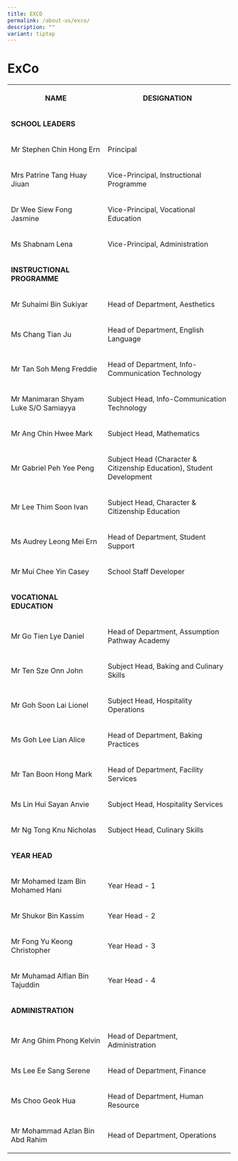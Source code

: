 ```yaml
---
title: EXCO
permalink: /about-us/exco/
description: ""
variant: tiptap
---
```

<h1>ExCo</h1>
<table style="minWidth: 50px">
<colgroup>
<col>
<col>
</colgroup>
<tbody>
<tr>
<th rowspan="1" colspan="1">
<p>NAME</p>
</th>
<th rowspan="1" colspan="1">
<p>DESIGNATION</p>
</th>
</tr>
<tr>
<td rowspan="1" colspan="1">
<p><strong>SCHOOL LEADERS</strong>
</p>
</td>
<td rowspan="1" colspan="1">
<p></p>
</td>
</tr>
<tr>
<td rowspan="1" colspan="1">
<p>Mr Stephen Chin Hong Ern</p>
</td>
<td rowspan="1" colspan="1">
<p>Principal</p>
</td>
</tr>
<tr>
<td rowspan="1" colspan="1">
<p>Mrs Patrine Tang Huay Jiuan</p>
</td>
<td rowspan="1" colspan="1">
<p>Vice-Principal, Instructional Programme</p>
</td>
</tr>
<tr>
<td rowspan="1" colspan="1">
<p>Dr Wee Siew Fong Jasmine</p>
</td>
<td rowspan="1" colspan="1">
<p>Vice-Principal, Vocational Education</p>
</td>
</tr>
<tr>
<td rowspan="1" colspan="1">
<p>Ms Shabnam Lena</p>
</td>
<td rowspan="1" colspan="1">
<p>Vice-Principal, Administration</p>
</td>
</tr>
<tr>
<td rowspan="1" colspan="1">
<p><strong>INSTRUCTIONAL PROGRAMME</strong>
</p>
</td>
<td rowspan="1" colspan="1">
<p></p>
</td>
</tr>
<tr>
<td rowspan="1" colspan="1">
<p>Mr Suhaimi Bin Sukiyar</p>
</td>
<td rowspan="1" colspan="1">
<p>Head of Department, Aesthetics</p>
</td>
</tr>
<tr>
<td rowspan="1" colspan="1">
<p>Ms Chang Tian Ju</p>
</td>
<td rowspan="1" colspan="1">
<p>Head of Department, English Language</p>
</td>
</tr>
<tr>
<td rowspan="1" colspan="1">
<p>Mr Tan Soh Meng Freddie</p>
</td>
<td rowspan="1" colspan="1">
<p>Head of Department, Info-Communication Technology</p>
</td>
</tr>
<tr>
<td rowspan="1" colspan="1">
<p>Mr Manimaran Shyam Luke S/O Samiayya</p>
</td>
<td rowspan="1" colspan="1">
<p>Subject Head, Info-Communication Technology</p>
</td>
</tr>
<tr>
<td rowspan="1" colspan="1">
<p>Mr Ang Chin Hwee Mark</p>
</td>
<td rowspan="1" colspan="1">
<p>Subject Head, Mathematics</p>
</td>
</tr>
<tr>
<td rowspan="1" colspan="1">
<p>Mr Gabriel Peh Yee Peng</p>
</td>
<td rowspan="1" colspan="1">
<p>Subject Head (Character &amp; Citizenship Education), Student Development</p>
</td>
</tr>
<tr>
<td rowspan="1" colspan="1">
<p>Mr Lee Thim Soon Ivan</p>
</td>
<td rowspan="1" colspan="1">
<p>Subject Head, Character &amp; Citizenship Education</p>
</td>
</tr>
<tr>
<td rowspan="1" colspan="1">
<p>Ms Audrey Leong Mei Ern</p>
</td>
<td rowspan="1" colspan="1">
<p>Head of Department, Student Support</p>
</td>
</tr>
<tr>
<td rowspan="1" colspan="1">
<p>Mr Mui Chee Yin Casey</p>
</td>
<td rowspan="1" colspan="1">
<p>School Staff Developer</p>
</td>
</tr>
<tr>
<td rowspan="1" colspan="1">
<p><strong>VOCATIONAL EDUCATION</strong>
</p>
</td>
<td rowspan="1" colspan="1">
<p></p>
</td>
</tr>
<tr>
<td rowspan="1" colspan="1">
<p>Mr Go Tien Lye Daniel</p>
</td>
<td rowspan="1" colspan="1">
<p>Head of Department, Assumption Pathway Academy</p>
</td>
</tr>
<tr>
<td rowspan="1" colspan="1">
<p>Mr Ten Sze Onn John</p>
</td>
<td rowspan="1" colspan="1">
<p>Subject Head, Baking and Culinary Skills</p>
</td>
</tr>
<tr>
<td rowspan="1" colspan="1">
<p>Mr Goh Soon Lai Lionel</p>
</td>
<td rowspan="1" colspan="1">
<p>Subject Head, Hospitality Operations</p>
</td>
</tr>
<tr>
<td rowspan="1" colspan="1">
<p>Ms Goh Lee Lian Alice</p>
</td>
<td rowspan="1" colspan="1">
<p>Head of Department, Baking Practices</p>
</td>
</tr>
<tr>
<td rowspan="1" colspan="1">
<p>Mr Tan Boon Hong Mark</p>
</td>
<td rowspan="1" colspan="1">
<p>Head of Department, Facility Services</p>
</td>
</tr>
<tr>
<td rowspan="1" colspan="1">
<p>Ms Lin Hui Sayan Anvie</p>
</td>
<td rowspan="1" colspan="1">
<p>Subject Head, Hospitality Services</p>
</td>
</tr>
<tr>
<td rowspan="1" colspan="1">
<p>Mr Ng Tong Knu Nicholas</p>
</td>
<td rowspan="1" colspan="1">
<p>Subject Head, Culinary Skills</p>
</td>
</tr>
<tr>
<td rowspan="1" colspan="1">
<p><strong>YEAR HEAD</strong>
</p>
</td>
<td rowspan="1" colspan="1">
<p></p>
</td>
</tr>
<tr>
<td rowspan="1" colspan="1">
<p>Mr Mohamed Izam Bin Mohamed Hani</p>
</td>
<td rowspan="1" colspan="1">
<p>Year Head - 1</p>
</td>
</tr>
<tr>
<td rowspan="1" colspan="1">
<p>Mr Shukor Bin Kassim</p>
</td>
<td rowspan="1" colspan="1">
<p>Year Head - 2</p>
</td>
</tr>
<tr>
<td rowspan="1" colspan="1">
<p>Mr Fong Yu Keong Christopher</p>
</td>
<td rowspan="1" colspan="1">
<p>Year Head - 3</p>
</td>
</tr>
<tr>
<td rowspan="1" colspan="1">
<p>Mr Muhamad Alfian Bin Tajuddin</p>
</td>
<td rowspan="1" colspan="1">
<p>Year Head - 4</p>
</td>
</tr>
<tr>
<td rowspan="1" colspan="1">
<p><strong>ADMINISTRATION</strong>
</p>
</td>
<td rowspan="1" colspan="1">
<p></p>
</td>
</tr>
<tr>
<td rowspan="1" colspan="1">
<p>Mr Ang Ghim Phong Kelvin</p>
</td>
<td rowspan="1" colspan="1">
<p>Head of Department, Administration</p>
</td>
</tr>
<tr>
<td rowspan="1" colspan="1">
<p>Ms Lee Ee Sang Serene</p>
</td>
<td rowspan="1" colspan="1">
<p>Head of Department, Finance</p>
</td>
</tr>
<tr>
<td rowspan="1" colspan="1">
<p>Ms Choo Geok Hua</p>
</td>
<td rowspan="1" colspan="1">
<p>Head of Department, Human Resource</p>
</td>
</tr>
<tr>
<td rowspan="1" colspan="1">
<p>Mr Mohammad Azlan Bin Abd Rahim</p>
</td>
<td rowspan="1" colspan="1">
<p>Head of Department, Operations</p>
</td>
</tr>
</tbody>
</table>
<p></p>